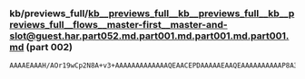 ### kb/previews_full/kb__previews_full__kb__previews_full__kb__previews_full__flows__master-first__master-and-slot@guest.har.part052.md.part001.md.part001.md.part001.md (part 002)

```md
AAAAEAAAH/AOr19wCp2N8A+v3+AAAAAAAAAAAAAQEAACEPDAAAAAEAAQEAAAAAAAAAAP8A3vHzAAAB/wAA/wEAAAEAAOTz9gD8/v8ABQMCAAEAAAAAAAAAFwoIAAsFBAD1+/wAAAAAAAAAAAAAAAAAAAAAAAA
```

```
